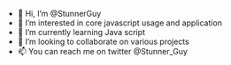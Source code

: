 - 👋 Hi, I’m @StunnerGuy
- 👀 I’m interested in core javascript usage and application
- 🌱 I’m currently learning Java script
- 💞️ I’m looking to collaborate on various projects
- 📫 You can reach me on twitter @Stunner_Guy

<!---
StunnerGuy/StunnerGuy is a ✨ special ✨ repository because its `README.md` (this file) appears on your GitHub profile.
You can click the Preview link to take a look at your changes.
--->
